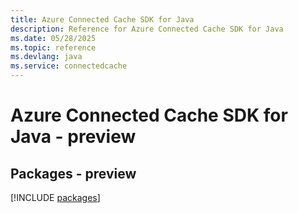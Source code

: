 ```yaml
---
title: Azure Connected Cache SDK for Java
description: Reference for Azure Connected Cache SDK for Java
ms.date: 05/28/2025
ms.topic: reference
ms.devlang: java
ms.service: connectedcache
---
```

# Azure Connected Cache SDK for Java - preview
## Packages - preview
[!INCLUDE [packages](connected-cache-index.md)]